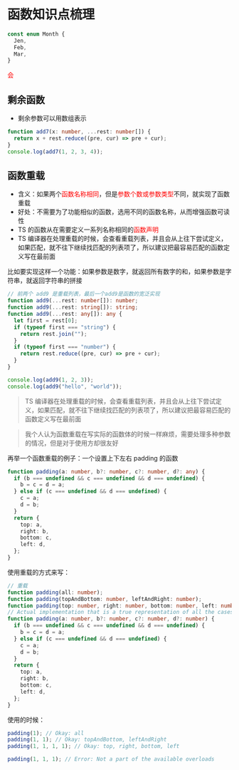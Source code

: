 # 函数知识点梳理

```typescript
const enum Month {
  Jen,
  Feb,
  Mar,
}
```

<font color=red>会</font>

## 剩余函数

- 剩余参数可以用数组表示

```typescript
function add7(x: number, ...rest: number[]) {
  return x + rest.reduce((pre, cur) => pre + cur);
}
console.log(add7(1, 2, 3, 4));
```

## 函数重载

- 含义：如果两个<font color=red>函数名称相同</font>，但是<font color=red>参数个数或参数类型</font>不同，就实现了函数重载
- 好处：不需要为了功能相似的函数，选用不同的函数名称，从而增强函数可读性
- TS 的函数从在需要定义一系列名称相同的<font color=red>函数声明</font>
- TS 编译器在处理重载的时候，会查看重载列表，并且会从上往下尝试定义，如果匹配，就不往下继续找匹配的列表项了，所以建议把最容易匹配的函数定义写在最前面

比如要实现这样一个功能：如果参数是数字，就返回所有数字的和，如果参数是字符串，就返回字符串的拼接

```typescript
// 前两个 add9 是重载列表，最后一个add9是函数的宽泛实现
function add9(...rest: number[]): number;
function add9(...rest: string[]): string;
function add9(...rest: any[]): any {
  let first = rest[0];
  if (typeof first === "string") {
    return rest.join("");
  }
  if (typeof first === "number") {
    return rest.reduce((pre, cur) => pre + cur);
  }
}

console.log(add9(1, 2, 3));
console.log(add9("hello", "world"));
```

> TS 编译器在处理重载的时候，会查看重载列表，并且会从上往下尝试定义，如果匹配，就不往下继续找匹配的列表项了，所以建议把最容易匹配的函数定义写在最前面

> 我个人认为函数重载在写实际的函数体的时候一样麻烦，需要处理多种参数的情况，但是对于使用方却很友好

再举一个函数重载的例子：一个设置上下左右 padding 的函数

```typescript
function padding(a: number, b?: number, c?: number, d?: any) {
  if (b === undefined && c === undefined && d === undefined) {
    b = c = d = a;
  } else if (c === undefined && d === undefined) {
    c = a;
    d = b;
  }
  return {
    top: a,
    right: b,
    bottom: c,
    left: d,
  };
}
```

使用重载的方式来写：

```typescript
// 重载
function padding(all: number);
function padding(topAndBottom: number, leftAndRight: number);
function padding(top: number, right: number, bottom: number, left: number);
// Actual implementation that is a true representation of all the cases the function body needs to handle
function padding(a: number, b?: number, c?: number, d?: number) {
  if (b === undefined && c === undefined && d === undefined) {
    b = c = d = a;
  } else if (c === undefined && d === undefined) {
    c = a;
    d = b;
  }
  return {
    top: a,
    right: b,
    bottom: c,
    left: d,
  };
}
```

使用的时候：

```typescript
padding(1); // Okay: all
padding(1, 1); // Okay: topAndBottom, leftAndRight
padding(1, 1, 1, 1); // Okay: top, right, bottom, left

padding(1, 1, 1); // Error: Not a part of the available overloads
```
